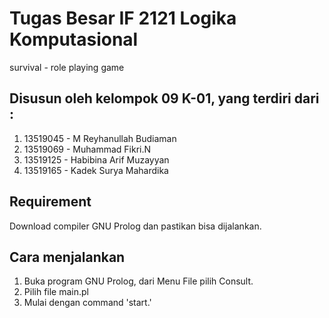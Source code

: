 # Tugas Besar IF 2121 Logika Komputasional

survival - role playing game

## Disusun oleh kelompok 09 K-01, yang terdiri dari :

1. 13519045 - M  Reyhanullah Budiaman
2. 13519069 - Muhammad Fikri.N
3. 13519125 - Habibina Arif Muzayyan
4. 13519165 - Kadek Surya Mahardika

## Requirement
Download compiler GNU Prolog dan pastikan bisa dijalankan.

## Cara menjalankan
1. Buka program GNU Prolog, dari Menu File pilih Consult.
2. Pilih file main.pl
3. Mulai dengan command 'start.'




